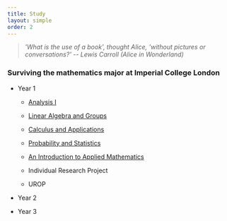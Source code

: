 ```yaml
---
title: Study
layout: simple
order: 2
---
```

> *'What is the use of a book', thought Alice, 'without pictures or conversations?'    --  Lewis Carroll (Alice in Wonderland)*


### Surviving the mathematics major at Imperial College London

- Year 1

  - [Analysis I](/study/year_1/Analysis_I/Analysis_I)

  - [Linear Algebra and Groups](/study/year_1/Linear_Algebra_and_Groups/Linear_Algebra_and_Groups_main)

  - [Calculus and Applications](/study/year_1/Calculus_and_applications/Calculus_and_Application_main)

  - [Probability and Statistics](/study/year_1/Probability_and_Statistics/Probability_and_Statistics_main)

  - [An Introduction to Applied Mathematics](/study/year_1/An_Introduction_to_Applied_math/AITAM)

  - Individual Research Project

  - UROP

- Year 2
- Year 3
  



